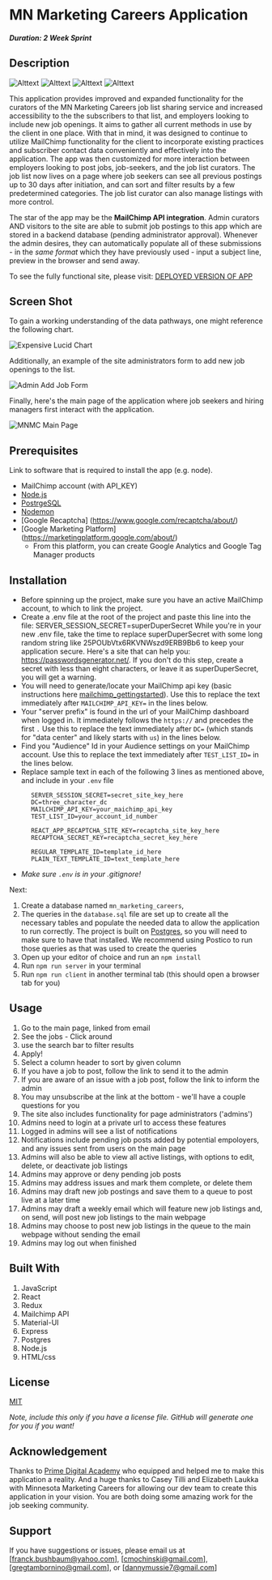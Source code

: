 # <b>MN Marketing Careers Application</b>



##### _Duration: 2 Week Sprint_

## Description

![Alttext](https://media0.giphy.com/media/om6CiPK2dF81lb668e/giphy.gif)
![Alttext](https://media4.giphy.com/media/TIE1OwH8JXdYsjN8dK/giphy.gif)
![Alttext](https://media0.giphy.com/media/1ErMa455LDdvaSwuNd/giphy.gif)
![Alttext](https://media1.giphy.com/media/mQNAtAQhRkri3BfRu5/giphy.gif)

This application provides improved and expanded functionality for the curators of the MN Marketing Careers job list sharing service and increased accessibility to the the subscribers to that list, and employers looking to include new job openings. It aims to gather all current methods in use by the client in one place. With that in mind, it was designed to continue to utilize MailChimp functionality for the client to incorporate existing practices and subscriber contact data conveniently and effectively into the application. The app was then customized for more interaction between employers looking to post jobs, job-seekers, and the job list curators. The job list now lives on a page where job seekers can see all previous postings up to 30 days after initiation, and can sort and filter results by a few predetermined categories. The job list curator can also manage listings with more control. 

The star of the app may be the **MailChimp API integration**. Admin curators AND visitors to the site are able to submit job postings to this app which are stored in a backend database (pending administrator approval). Whenever the admin desires, they can automatically populate all of these submissions - in the _same format_ which they have previously used - input a subject line, preview in the browser and send away.


To see the fully functional site, please visit: [DEPLOYED VERSION OF APP](https://mnmarketingcareers.herokuapp.com/)

## Screen Shot


To gain a working understanding of the data pathways, one might reference the following chart.

![Expensive Lucid Chart](public/images/lucid_chart.png)

Additionally, an example of the site administrators form to add new job openings to the list.

![Admin Add Job Form](public/images/mnmc_admin-add-jobs.png)

Finally, here's the main page of the application where job seekers and hiring managers first interact with the application.

![MNMC Main Page](public/images/mnmc_main-page.png)


## Prerequisites

Link to software that is required to install the app (e.g. node).

- MailChimp account (with API_KEY)
- [Node.js](https://nodejs.org/en/)
- [PostrgeSQL](https://www.postgresql.org/)
- [Nodemon](https://nodemon.io/)
- [Google Recaptcha] (https://www.google.com/recaptcha/about/)
- [Google Marketing Platform] (https://marketingplatform.google.com/about/)
  - From this platform, you can create Google Analytics and Google Tag Manager products

## Installation

- Before spinning up the project, make sure you have an active MailChimp account, to which to link the project. 
- Create a .env file at the root of the project and paste this line into the file:
  SERVER_SESSION_SECRET=superDuperSecret 
  While you're in your new .env file, take the time to replace superDuperSecret with some long random string like 25POUbVtx6RKVNWszd9ERB9Bb6 to keep your application secure. Here's a site that can help you: https://passwordsgenerator.net/. If you don't do this step, create a secret with less than eight characters, or leave it as superDuperSecret, you will get a warning.
- You will need to generate/locate your MailChimp api key (basic instructions here [mailchimp_gettingstarted](https://mailchimp.com/developer/marketing/guides/quick-start/#generate-your-api-key)). Use this to replace the text immediately after `MAILCHIMP_API_KEY=` in the lines below.
- Your "server prefix" is found in the url of your MailChimp dashboard when logged in. It immediately follows the `https://` and precedes the first `.` Use this to replace the text immediately after `DC=` (which stands for "data center" and likely starts with `us`) in the lines below.
- Find you "Audience" Id in your Audience settings on your MailChimp account. Use this to replace the text immediately after `TEST_LIST_ID=` in the lines below.
- Replace sample text in each of the following 3 lines as mentioned above, and include in your `.env` file

```
      SERVER_SESSION_SECRET=secret_site_key_here
      DC=three_character_dc
      MAILCHIMP_API_KEY=your_maichimp_api_key
      TEST_LIST_ID=your_account_id_number

      REACT_APP_RECAPTCHA_SITE_KEY=recaptcha_site_key_here
      RECAPTCHA_SECRET_KEY=recaptcha_secret_key_here

      REGULAR_TEMPLATE_ID=template_id_here
      PLAIN_TEXT_TEMPLATE_ID=text_template_here
```

- _*Make sure `.env` is in your .gitignore!*_

Next:

1. Create a database named `mn_marketing_careers`,
2. The queries in the `database.sql` file are set up to create all the necessary tables and populate the needed data to allow the application to run correctly. The project is built on [Postgres](https://www.postgresql.org/download/), so you will need to make sure to have that installed. We recommend using Postico to run those queries as that was used to create the queries 
3. Open up your editor of choice and run an `npm install`
4. Run `npm run server` in your terminal
5. Run `npm run client` in another terminal tab (this should open a browser tab for you)

## Usage


1. Go to the main page, linked from email
2. See the jobs - Click around
3. use the search bar to filter results
4. Apply!
5. Select a column header to sort by given column
6. If you have a job to post, follow the link to send it to the admin
7. If you are aware of an issue with a job post, follow the link to inform the admin
8. You may unsubscribe at the link at the bottom - we'll have a couple questions for you
9. The site also includes functionality for page administrators ('admins')
10. Admins need to login at a private url to access these features
11. Logged in admins will see a list of notifications
12. Notifications include pending job posts added by potential empoloyers, and any issues sent from users on the main page
13. Admins will also be able to view all active listings, with options to edit, delete, or deactivate job listings
14. Admins may approve or deny pending job posts
15. Admins may address issues and mark them complete, or delete them
16. Admins may draft new job postings and save them to a queue to post live at a later time
17. Admins may draft a weekly email which will feature new job listings and, on send, will post new job listings to the main webpage
18. Admins may choose to post new job listings in the queue to the main webpage without sending the email
19. Admins may log out when finished

## Built With

1. JavaScript
2. React
3. Redux
4. Mailchimp API
5. Material-UI
6. Express
7. Postgres
8. Node.js
9. HTML/css


## License
[MIT](https://choosealicense.com/licenses/mit/)

_Note, include this only if you have a license file. GitHub will generate one for you if you want!_

## Acknowledgement
Thanks to [Prime Digital Academy](www.primeacademy.io) who equipped and helped me to make this application a reality. And a huge thanks to Casey Tilli and Elizabeth Laukka with Minnesota Marketing Careers for allowing our dev team to create this application in your vision. You are both doing some amazing work for the job seeking community.

## Support
If you have suggestions or issues, please email us at [franck.bushbaum@yahoo.com], [cmochinski@gmail.com], [gregtambornino@gmail.com], or [dannymussie7@gmail.com]
